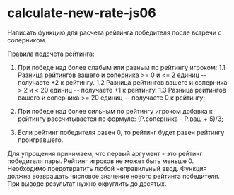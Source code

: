 # calculate-new-rate-js06

Написать функцию для расчета рейтинга победителя после встречи с соперником.

Правила подсчета рейтинга:

1.  При победе над более слабым или равным по рейтингу игроком:
        1.1 Разница рейтингов вашего и соперника >= 0 и <= 2 единиц -- получаете +2 к рейтингу.
        1.2 Разница рейтингов вашего и соперника  > 2 и < 20 единиц -- получаете +1 к рейтингу.
        1.3 Разница рейтингов вашего и соперника >= 20 единиц -- получаете 0 к рейтингу;
2.  При победе над более сильным по рейтингу игроком добавка к рейтингу рассчитывается по формуле: (Р.соперника - Р.ваш + 5)/3;

3.  Если рейтинг победителя равен 0, то рейтинг будет равен рейтингу проигравшего.

Для упрощения принимаем, что первый аргумент - это рейтинг победителя пары. Рейтинг игроков не может быть меньше 0. Необходимо предотвратить любой неправильный ввод. Функция должна возвращать числовое значение нового рейтинга победителя.
При выводе результат нужно округлить до десятых.

